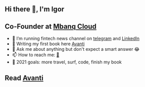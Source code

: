 ## Hi there 👋, I'm Igor

## Co-Founder at [Mbanq Cloud](https://mbanq.com/cloud)

- 🔭 I’m running fintech news channel on [telegram](https://t.me/fintechnewz) and [LinkedIn](https://www.linkedin.com/company/fintechnewz)
- 📕 Writing my first book here [Avanti](https://ryan-raiz.github.io/avanti/)
- 💬 Ask me about anything but don't expect a smart answer 😂
- 📫 How to reach me: [📧](mailto:igor.kostyuchenok@gmail.com)
- 🥅 2021 goals: more travel, surf, code, finish my book

## Read [Avanti](https://ryan-raiz.github.io/avanti/)
